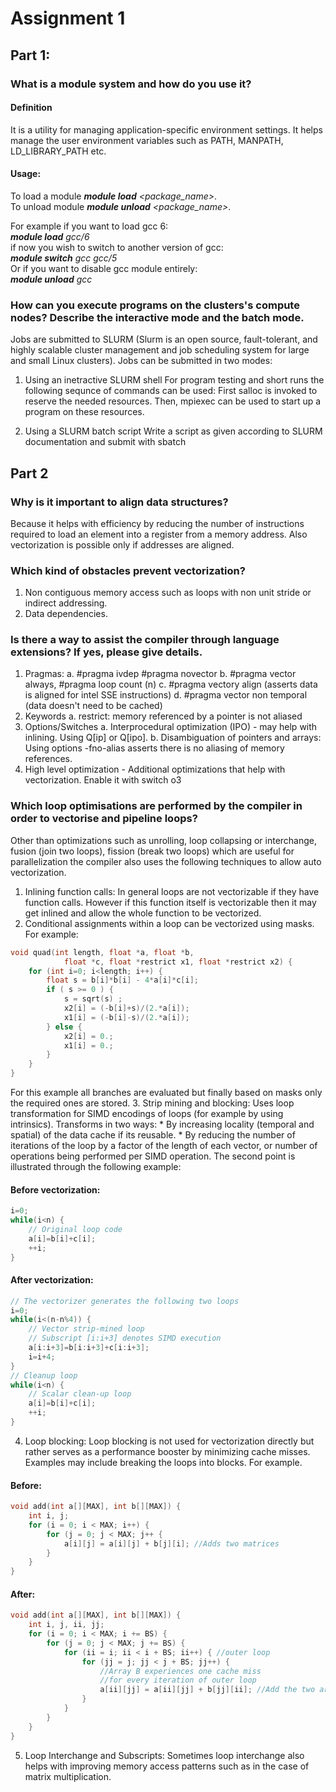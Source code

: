 # Assignment 1
## Part 1:
### What is a module system and how do you use it?
#### Definition
It is a utility for managing application-specific environment settings. It helps manage the user environment variables such as PATH, MANPATH, LD_LIBRARY_PATH etc.
#### Usage:
To load a module _**module load** \<package_name\>_.  
To unload module _**module unload** \<package_name\>_.

For example if you want to load gcc 6:  
_**module load** gcc/6_  
if now you wish to switch to another version of gcc:  
_**module switch** gcc gcc/5_  
Or if you want to disable gcc module entirely:  
_**module unload** gcc_

### How can you execute programs on the clusters's compute nodes? Describe the interactive mode and the batch mode.
Jobs are submitted to SLURM (Slurm is an open source, fault-tolerant, and highly scalable cluster management and job scheduling system for large and small Linux clusters).
Jobs can be submitted in two modes:
1. Using an inetractive SLURM shell
For program testing and short runs the following sequnce of commands can be used: First salloc is invoked to reserve the needed resources. Then, mpiexec can be used to start up a program on these resources.

2. Using a SLURM batch script
Write a script as given according to SLURM documentation and submit with sbatch

## Part 2
### Why is it important to align data structures?
Because it helps with efficiency by reducing the number of instructions required to load an element into a register from a memory address. Also vectorization is possible only if addresses are aligned.

### Which kind of obstacles prevent vectorization?
1. Non contiguous memory access such as loops with non unit stride or indirect addressing.
2. Data dependencies.

### Is there a way to assist the compiler through language extensions? If yes, please give details.
1. Pragmas: 
    a. #pragma ivdep #pragma novector
    b. #pragma vector always, #pragma loop count (n)
    c. #pragma vectory align (asserts data is aligned for intel SSE instructions)
    d. #pragma vector non temporal (data doesn't need to be cached)
2. Keywords
    a. restrict: memory referenced by a pointer is not aliased
3. Options/Switches
    a. Interprocedural optimization (IPO) - may help with inlining. Using Q[ip] or Q[ipo].
    b. Disambiguation of pointers and arrays: Using options -fno-alias asserts there is no aliasing of memory references.
4. High level optimization - Additional optimizations that help with vectorization. Enable it with switch o3

### Which loop optimisations are performed by the compiler in order to vectorise and pipeline loops?
Other than optimizations such as unrolling, loop collapsing or interchange, fusion (join two loops), fission (break two loops) which are useful for parallelization the compiler also uses the following techniques to allow auto vectorization.
1. Inlining function calls: In general loops are not vectorizable if they have function calls. However if this function itself is vectorizable then it may get inlined and allow the whole function to be vectorized.
2. Conditional assignments within a loop can be vectorized using masks. For example:

```C++
void quad(int length, float *a, float *b, 
            float *c, float *restrict x1, float *restrict x2) {
    for (int i=0; i<length; i++) {
        float s = b[i]*b[i] - 4*a[i]*c[i];
        if ( s >= 0 ) {
            s = sqrt(s) ;
            x2[i] = (-b[i]+s)/(2.*a[i]);
            x1[i] = (-b[i]-s)/(2.*a[i]);
        } else {
            x2[i] = 0.;
            x1[i] = 0.;
        }
    }
}
```
For this example all branches are evaluated but finally based on masks only the required ones are stored.
3. Strip mining and blocking: Uses loop transformation for SIMD encodings of loops (for example by using intrinsics). Transforms in two ways:
    * By increasing locality (temporal and spatial) of the data cache if its reusable.
    * By reducing the number of iterations of the loop by a factor of the length of each vector, or number of operations being performed per SIMD operation.
The second point is illustrated through the following example:

#### Before vectorization:
```C++
i=0;
while(i<n) {
    // Original loop code
    a[i]=b[i]+c[i];
    ++i;
}
```

#### After vectorization:
```C++
// The vectorizer generates the following two loops
i=0;
while(i<(n-n%4)) {
    // Vector strip-mined loop
    // Subscript [i:i+3] denotes SIMD execution
    a[i:i+3]=b[i:i+3]+c[i:i+3];
    i=i+4;
}
// Cleanup loop
while(i<n) {
    // Scalar clean-up loop
    a[i]=b[i]+c[i];
    ++i;
}
```
4. Loop blocking: Loop blocking is not used for vectorization directly but rather serves as a performance booster by minimizing cache misses. Examples may include breaking the loops into blocks. For example.

#### Before:
```C++
void add(int a[][MAX], int b[][MAX]) {
    int i, j;
    for (i = 0; i < MAX; i++) {
        for (j = 0; j < MAX; j++ {
            a[i][j] = a[i][j] + b[j][i]; //Adds two matrices
        }
    }
}
```
#### After:
```C++
void add(int a[][MAX], int b[][MAX]) {
    int i, j, ii, jj;
    for (i = 0; i < MAX; i += BS) {
        for (j = 0; j < MAX; j += BS) {
            for (ii = i; ii < i + BS; ii++) { //outer loop
                for (jj = j; jj < j + BS; jj++) { 
                    //Array B experiences one cache miss
                    //for every iteration of outer loop
                    a[ii][jj] = a[ii][jj] + b[jj][ii]; //Add the two arrays
                }
            }
        }
    }
}
```
5. Loop Interchange and Subscripts: Sometimes loop interchange also helps with improving memory access patterns such as in the case of matrix multiplication.